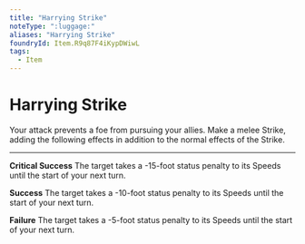 ```yaml
---
title: "Harrying Strike"
noteType: ":luggage:"
aliases: "Harrying Strike"
foundryId: Item.R9q87F4iKypDWiwL
tags:
  - Item
---
```


# Harrying Strike

Your attack prevents a foe from pursuing your allies. Make a melee Strike, adding the following effects in addition to the normal effects of the Strike.

* * *

**Critical Success** The target takes a -15-foot status penalty to its Speeds until the start of your next turn.

**Success** The target takes a -10-foot status penalty to its Speeds until the start of your next turn.

**Failure** The target takes a -5-foot status penalty to its Speeds until the start of your next turn.
